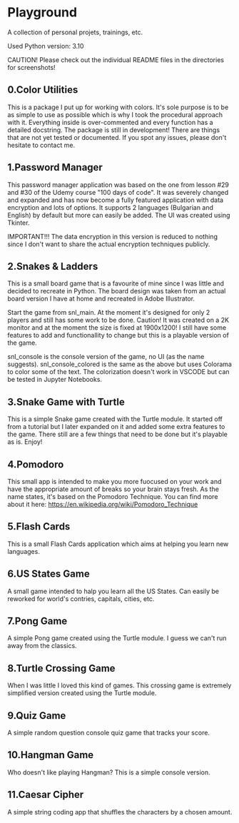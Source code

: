 # Playground

A collection of personal projets, trainings, etc.

Used Python version: 3.10

CAUTION! Please check out the individual README files in the directories for screenshots!

## 0.Color Utilities

This is a package I put up for working with colors. It's sole purpose is to be as simple to use as possible which
is why I took the procedural approach with it. Everything inside is over-commented and every function has a detailed
docstring. The package is still in development! There are things that are not yet tested or documented. If you spot
any issues, please don't hesitate to contact me.

## 1.Password Manager

This password manager application was based on the one from lesson #29 and #30 of the Udemy course "100 days of code".
It was severely changed and expanded and has now become a fully featured application with data encryption and lots of options.
It supports 2 languages (Bulgarian and English) by default but more can easily be added. The UI was created using Tkinter.

IMPORTANT!!!
The data encryption in this version is reduced to nothing since I don't want to share the actual encryption techniques publicly.

## 2.Snakes & Ladders

This is a small board game that is a favourite of mine since I was little and decided to recreate in Python.
The board design was taken from an actual board version I have at home and recreated in Adobe Illustrator.

Start the game from snl_main. At the moment it's designed for only 2 players and still has some work to be done.
Caution! It was created on a 2K monitor and at the moment the size is fixed at 1900x1200!
I still have some features to add and functionallity to change but this is a playable version of the game.

snl_console is the console version of the game, no UI (as the name suggests).
snl_console_colored is the same as the above but uses Colorama to color some of the text. The colorization doesn't work in VSCODE but can be tested in Jupyter Notebooks.

## 3.Snake Game with Turtle

This is a simple Snake game created with the Turtle module. It started off from a tutorial but I later expanded on it and added some extra features to the game.
There still are a few things that need to be done but it's playable as is. Enjoy!

## 4.Pomodoro

This small app is intended to make you more fuocused on your work and have the appropriate amount of breaks so your brain stays fresh.
As the name states, it's based on the Pomodoro Technique. You can find more about it here: https://en.wikipedia.org/wiki/Pomodoro_Technique

## 5.Flash Cards

This is a small Flash Cards application which aims at helping you learn new languages.

## 6.US States Game

A small game intended to halp you learn all the US States. Can easily be reworked for world's contries, capitals, cities, etc.

## 7.Pong Game

A simple Pong game created using the Turtle module. I guess we can't run away from the classics.

## 8.Turtle Crossing Game

When I was little I loved this kind of games. This crossing game is extremely simplified version created using the Turtle module.

## 9.Quiz Game

A simple random question console quiz game that tracks your score.

## 10.Hangman Game

Who doesn't like playing Hangman? This is a simple console version.

## 11.Caesar Cipher

A simple string coding app that shuffles the characters by a chosen amount.
